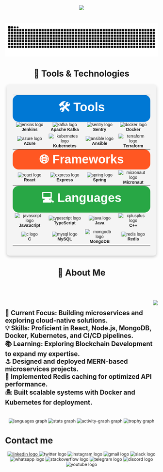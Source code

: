 <br clear="both">

<div align="center">
  <img height="700" src="https://i.gifer.com/6vIk.gif"  />
</div>

###

<br clear="both">

<img align="center" src="https://raw.githubusercontent.com/prabal864/prabal864/output/snake.svg" alt="Snake animation" />

###

<h1 align="center"></h1>

###

<h1 align="center">🔧 Tools & Technologies</h1>


<div style="background-color: #f4f4f4; padding: 20px; border-radius: 10px; width: 90%; margin: 0 auto; box-shadow: 0 4px 10px rgba(0, 0, 0, 0.2);">
  <table align="center" cellspacing="30" style="width: 100%; text-align: center; font-family: Arial, sans-serif; border-spacing: 20px;">
    <!-- Tools -->
    <tr>
      <th colspan="4" style="font-size: 40px; padding: 10px; background-color: #0078D4; color: white; border-radius: 20px;">🛠 Tools</th>
    </tr>
    <tr>
      <td><img src="https://skillicons.dev/icons?i=jenkins" height="80" alt="jenkins logo" /><br><strong>Jenkins</strong></td>
      <td><img src="https://skillicons.dev/icons?i=kafka" height="80" alt="kafka logo" /><br><strong>Apache Kafka</strong></td>
      <td><img src="https://skillicons.dev/icons?i=sentry" height="80" alt="sentry logo" /><br><strong>Sentry</strong></td>
      <td><img src="https://cdn.simpleicons.org/docker/2496ED" height="80" alt="docker logo" /><br><strong>Docker</strong></td>
    </tr>
    <tr>
      <td><img src="https://cdn.jsdelivr.net/gh/devicons/devicon/icons/azure/azure-original.svg" height="80" alt="azure logo" /><br><strong>Azure</strong></td>
      <td><img src="https://cdn.jsdelivr.net/gh/devicons/devicon/icons/kubernetes/kubernetes-plain.svg" height="80" alt="kubernetes logo" /><br><strong>Kubernetes</strong></td>
      <td><img src="https://cdn.jsdelivr.net/gh/devicons/devicon/icons/ansible/ansible-original.svg" height="80" alt="ansible logo" /><br><strong>Ansible</strong></td>
      <td><img src="https://cdn.simpleicons.org/terraform/7B42BC" height="80" alt="terraform logo" /><br><strong>Terraform</strong></td>
    </tr>

  <tr>
      <th colspan="4" style="font-size: 40px; padding: 10px; background-color: #FF5722; color: white; border-radius: 20px;">🌐 Frameworks</th>
    </tr>
    <tr>
      <td><img src="https://cdn.jsdelivr.net/gh/devicons/devicon/icons/react/react-original.svg" height="80" alt="react logo" /><br><strong>React</strong></td>
      <td><img src="https://skillicons.dev/icons?i=express" height="80" alt="express logo" /><br><strong>Express</strong></td>
      <td><img src="https://cdn.jsdelivr.net/gh/devicons/devicon/icons/spring/spring-original.svg" height="80" alt="spring logo" /><br><strong>Spring</strong></td>
      <td><img src="https://cdn.jsdelivr.net/gh/devicons/devicon/icons/java/java-original.svg" height="80" alt="micronaut logo" /><br><strong>Micronaut</strong></td>
    </tr>

  <tr>
      <th colspan="4" style="font-size: 40px; padding: 10px; background-color: #28A745; color: white; border-radius: 20px;">💻 Languages</th>
    </tr>
    <tr>
      <td><img src="https://cdn.jsdelivr.net/gh/devicons/devicon/icons/javascript/javascript-plain.svg" height="80" alt="javascript logo" /><br><strong>JavaScript</strong></td>
      <td><img src="https://cdn.jsdelivr.net/gh/devicons/devicon/icons/typescript/typescript-original.svg" height="80" alt="typescript logo" /><br><strong>TypeScript</strong></td>
      <td><img src="https://cdn.jsdelivr.net/gh/devicons/devicon/icons/java/java-original.svg" height="80" alt="java logo" /><br><strong>Java</strong></td>
      <td><img src="https://cdn.jsdelivr.net/gh/devicons/devicon/icons/cplusplus/cplusplus-original.svg" height="80" alt="cplusplus logo" /><br><strong>C++</strong></td>
    </tr>
    <tr>
      <td><img src="https://cdn.jsdelivr.net/gh/devicons/devicon/icons/c/c-original.svg" height="80" alt="c logo" /><br><strong>C</strong></td>
      <td><img src="https://cdn.jsdelivr.net/gh/devicons/devicon/icons/mysql/mysql-original.svg" height="80" alt="mysql logo" /><br><strong>MySQL</strong></td>
      <td><img src="https://cdn.jsdelivr.net/gh/devicons/devicon/icons/mongodb/mongodb-original.svg" height="80" alt="mongodb logo" /><br><strong>MongoDB</strong></td>
      <td><img src="https://cdn.jsdelivr.net/gh/devicons/devicon/icons/redis/redis-original.svg" height="80" alt="redis logo" /><br><strong>Redis</strong></td>
    </tr>
  </table>
</div>


<h1 align="center"></h1>

###

<h1 align="center">🌟 About Me</h1>

###
<br/>
<br/>
<br clear="both">

<img align="right" height="360" src="https://i.gifer.com/9cIT.gif"  />

###

<h2 align="left">🚀 Current Focus: Building microservices and exploring cloud-native solutions.<br>💡 Skills: Proficient in React, Node.js, MongoDB, Docker, Kubernetes, and CI/CD pipelines.<br>📚 Learning: Exploring Blockchain Development to expand my expertise.<br>⚓   Designed and deployed MERN-based microservices projects.<br>🚧 Implemented Redis caching for optimized API performance.<br>🏝️ Built scalable systems with Docker and Kubernetes for deployment.</h2>

###

<br clear="both">

<div align="center">
  <img src="https://github-readme-stats.vercel.app/api/top-langs?username=prabal864&locale=en&layout=compact&card_width=320&langs_count=10&theme=radical&hide_border=false" height="180" alt="languages graph" />
  <img src="https://github-readme-stats.vercel.app/api?username=prabal864&show_icons=true&include_all_commits=true&count_private=true&theme=radical&locale=en&hide_border=false" height="180" alt="stats graph" />
  <img src="https://github-readme-activity-graph.vercel.app/graph?username=prabal864&radius=16&theme=redical&area=true&hide_border=false" height="350" alt="activity-graph graph" />
  <img src="https://github-profile-trophy.vercel.app?username=prabal864&theme=darkhub&column=6&margin-w=8&margin-h=8&no-bg=false&no-frame=true" height="500" alt="trophy graph" />
</div>

<h1 align="left">Contact me</h1>

<div align="center">
  <a href="www.linkedin.com/in/pps940" target="_blank">
    <img src="https://raw.githubusercontent.com/maurodesouza/profile-readme-generator/master/src/assets/icons/social/linkedin/default.svg" width="70" height="50" alt="linkedin logo"  />
  </a>
  <img src="https://raw.githubusercontent.com/maurodesouza/profile-readme-generator/master/src/assets/icons/social/twitter/default.svg" width="70" height="50" alt="twitter logo"  />
  <img src="https://raw.githubusercontent.com/maurodesouza/profile-readme-generator/master/src/assets/icons/social/instagram/default.svg" width="70" height="50" alt="instagram logo"  />
  <img src="https://raw.githubusercontent.com/maurodesouza/profile-readme-generator/master/src/assets/icons/social/gmail/default.svg" width="70" height="50" alt="gmail logo"  />
  <img src="https://raw.githubusercontent.com/maurodesouza/profile-readme-generator/master/src/assets/icons/social/slack/default.svg" width="70" height="50" alt="slack logo"  />
  <img src="https://raw.githubusercontent.com/maurodesouza/profile-readme-generator/master/src/assets/icons/social/whatsapp/default.svg" width="70" height="50" alt="whatsapp logo"  />
  <img src="https://raw.githubusercontent.com/maurodesouza/profile-readme-generator/master/src/assets/icons/social/stackoverflow/default.svg" width="70" height="50" alt="stackoverflow logo"  />
  <img src="https://raw.githubusercontent.com/maurodesouza/profile-readme-generator/master/src/assets/icons/social/telegram/default.svg" width="70" height="50" alt="telegram logo"  />
  <img src="https://raw.githubusercontent.com/maurodesouza/profile-readme-generator/master/src/assets/icons/social/discord/default.svg" width="70" height="50" alt="discord logo"  />
  <img src="https://raw.githubusercontent.com/maurodesouza/profile-readme-generator/master/src/assets/icons/social/youtube/default.svg" width="70" height="50" alt="youtube logo"  />
</div>

###
